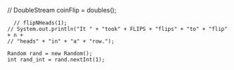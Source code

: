   // DoubleStream coinFlip = doubles();

      // flipNHeads(1);
    // System.out.println("It " + "took" + FLIPS + "flips" + "to" + "flip" + n +
    // "heads" + "in" + "a" + "row.");

    Random rand = new Random();
    int rand_int = rand.nextInt(1);